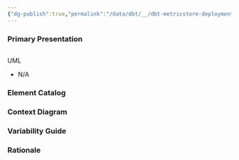 ```yaml
---
{"dg-publish":true,"permalink":"/data/dbt/__/dbt-metricstore-deployment-view/","noteIcon":"","created":"2024-06-30T00:39:32.598+09:00"}
---
```



### Primary Presentation

```
```

UML
- N/A


### Element Catalog


### Context Diagram


### Variability Guide


### Rationale

